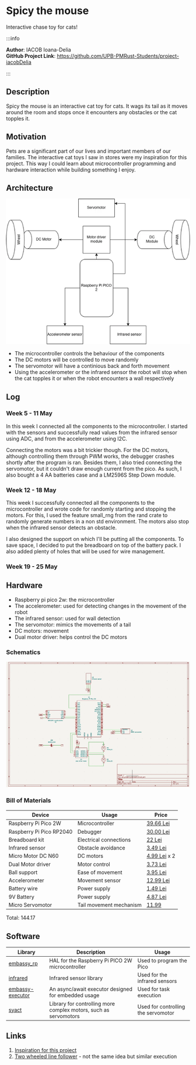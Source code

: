 # Spicy the mouse
Interactive chase toy for cats!

:::info 

**Author**: IACOB Ioana-Delia \
**GitHub Project Link**: https://github.com/UPB-PMRust-Students/proiect-iacobDelia

:::

## Description

Spicy the mouse is an interactive cat toy for cats. It wags its tail as it moves around the room and stops once it encounters any obstacles or the cat topples it.

## Motivation

Pets are a significant part of our lives and important members of our families. The interactive cat toys I saw in stores were my inspiration for this project. This way I could learn about microcontroller programming and hardware interaction while building something I enjoy.

## Architecture 

![diagram](Spicy_the_mouse_diagram.webp "Diagram")

* The microcontroller controls the behaviour of the components
* The DC motors will be controlled to move randomly
* The servomotor will have a continious back and forth movement
* Using the accelerometer or the infrared sensor the robot will stop when the cat topples it or when the robot encounters a wall respectively

## Log

<!-- write your progress here every week -->

### Week 5 - 11 May
In this week I connected all the components to the microcontroller. I started with the sensors and successfully read values from the infrared sensor using ADC, and from the accelerometer using I2C.

Connecting the motors was a bit trickier though. For the DC motors, although controlling them through PWM works, the debugger crashes shortly after the program is ran. Besides them, I also tried connecting the servomotor, but it couldn't draw enough current from the pico. As such, I also bought a 4 AA batteries case and a LM2596S Step Down module.
### Week 12 - 18 May
This week I successfully connected all the components to the microcontroller and wrote code for randomly starting and stopping the motors. For this, I used the feature small_rng from the rand crate to randomly generate numbers in a non std environment. The motors also stop when the infrared sensor detects an obstacle.

I also designed the support on which I'll be putting all the components. To save space, I decided to put the breadboard on top of the battery pack. I also added plenty of holes that will be used for wire management.
### Week 19 - 25 May

## Hardware

* Raspberry pi pico 2w: the microcontroller
* The accelerometer: used for detecting changes in the movement of the robot
* The infrared sensor: used for wall detection
* The servomotor: mimics the movements of a tail
* DC motors: movement
* Dual motor driver: helps control the DC motors

### Schematics

![diagram](schematic.webp "schematic")

### Bill of Materials

<!-- Fill out this table with all the hardware components that you might need.

The format is 
```
| [Device](link://to/device) | This is used ... | [price](link://to/store) |

```

-->

| Device    | Usage     | Price |
|-----------|-----------|-------|
| Raspberry Pi Pico 2W | Microcontroller | [39.66 Lei](https://www.optimusdigital.ro/ro/placi-raspberry-pi/13327-raspberry-pi-pico-2-w.html) |
| Raspberry Pi Pico RP2040 | Debugger | [30.00 Lei](https://www.emag.ro/microcontroller-raspberry-pi-rp2040-pico/pd/DKQQWNMBM/) |
| Breadboard kit | Electrical connections | [22 Lei](https://www.optimusdigital.ro/ro/kituri/2222-kit-breadboard-hq-830-p.html?search_query=Kit+Breadboard+HQ830+cu+Fire+%C8%99i+Sursa)|
| Infrared sensor | Obstacle avoidance | [3.49 Lei](https://www.optimusdigital.ro/ro/senzori-senzori-optici/4514-senzor-infrarosu-de-obstacole.html?search_query=+Modul+Senzor+Infrarosu+de+Obstacole+&results=6)|
| Micro Motor DC N60 | DC motors | [4.99 Lei](https://www.optimusdigital.ro/ro/motoare-micro-motoare-cu-reductor/2308-micro-motor-dc-n60-14500-rpm-la-3-v.html?search_query=Micro+Motor+DC+N60&results=1) x 2|
| Dual Motor driver | Motor control | [3.73 Lei](https://www.optimusdigital.ro/ro/drivere-de-motoare-cu-perii/1514-modul-driver-de-motoare-dual-in-miniatura-10-v-15-a.html?search_query=Modul+Driver+de+Motoare+Dual+in+Miniatura&results=1)|
| Ball support | Ease of movement | [3.95 Lei](https://www.optimusdigital.ro/ro/mecanica-suporturi-cu-bila/74-ball-caster.html?search_query=Suport+cu+Bila+&results=118)|
| Accelerometer | Movement sensor | [12.99 Lei](https://www.optimusdigital.ro/ro/senzori-senzori-inertiali/97-modul-accelerometru-cu-3-axe-adxl345.html?search_query=Modul+Accelerometru+cu+3+axe+ADXL345&results=2)|
| Battery wire | Power supply | [1.49 Lei](https://www.optimusdigital.ro/ro/fire-fire-mufate/896-fir-pentru-baterie-de-9v.html)|
| 9V Battery | Power supply | [4.87 Lei](https://www.emag.ro/baterie-zinc-carbon-gp-6f22-greencell-1604glf-b-1-buc-9v-gp1604glf-2ue1/pd/DGSJ13MBM/) |
| Micro Servomotor | Tail movement mechanism | [11.99](https://www.optimusdigital.ro/ro/motoare-servomotoare/2261-micro-servo-motor-sg90-180.html) |


Total: 144.17

## Software

| Library | Description | Usage |
|---------|-------------|-------|
| [embassy_rp](https://docs.embassy.dev/embassy-rp/git/rp2040/index.html) | HAL for the Raspberry Pi PICO 2W microcontroller | Used to program the Pico |
| [infrared](https://docs.rs/infrared/latest/infrared/) | Infrared sensor library | Used for the infrared sensors |
| [embassy-executor](https://crates.io/crates/embassy-executor) | An async/await executor designed for embedded usage | Used for task execution |
| [syact](https://docs.rs/syact/latest/syact/) | Library for controlling more complex motors, such as servomotors | Used for controlling the servomotor |

## Links

<!-- Add a few links that inspired you and that you think you will use for your project -->

1. [Inspiration for this project](https://www.youtube.com/watch?v=CJwI9GmFXds)
2. [Two wheeled line follower](https://www.ijert.org/research/pid-controller-based-line-following-and-obstacle-avoidance-two-wheeled-robot-IJERTCONV7IS02026.pdf) - not the same idea but similar execution
